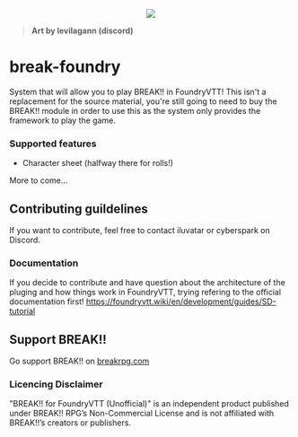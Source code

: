 <p align="center">
  <img src="https://i.imgur.com/QEbvR4o.png">
</p>

> **Art by levilagann (discord)**

# break-foundry
System that will allow you to play BREAK!! in FoundryVTT! This isn't a replacement for the source material, you're still going to need to buy the BREAK!! module in order to use this as the system only provides the framework to play the game.

### Supported features
- Character sheet (halfway there for rolls!)

More to come...

## Contributing guildelines
If you want to contribute, feel free to contact iluvatar or cyberspark on Discord.

### Documentation
If you decide to contribute and have question about the architecture of the pluging and how things work in FoundryVTT, trying refering to the official documentation first!
https://foundryvtt.wiki/en/development/guides/SD-tutorial


## Support BREAK!!
Go support BREAK!! on [breakrpg.com](https://www.breakrpg.com/)

### Licencing Disclaimer
"BREAK!! for FoundryVTT (Unofficial)" is an independent product published under BREAK!! RPG’s Non-Commercial License and is not affiliated with BREAK!!’s creators or publishers.
